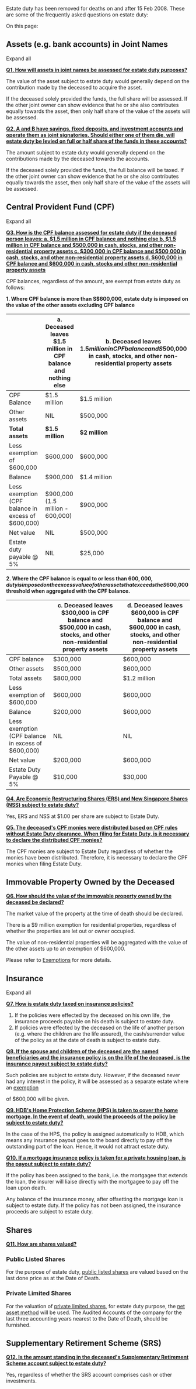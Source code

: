 Estate duty has been removed for deaths on and after 15 Feb 2008. These are some of the frequently asked questions on estate duty:

On this page:

## Assets (e.g. bank accounts) in Joint Names

Expand all

[**Q1. How will assets in joint names be assessed for estate duty purposes?**](https://www.iras.gov.sg/taxes/other-taxes/estate-duty/faqs#q1--how-will-assets-in-joint-names-be-assessed-for-estate-duty-purposes-)

The value of the asset subject to estate duty would generally depend on the contribution made by the deceased to acquire the asset.

If the deceased solely provided the funds, the full share will be assessed. If the other joint owner can show evidence that he or she also contributes equally towards the asset, then only half share of the value of the assets will be assessed.

[**Q2. A and B have savings, fixed deposits, and investment accounts and operate them as joint signatories. Should either one of them die, will estate duty be levied on full or half share of the funds in these accounts?**](https://www.iras.gov.sg/taxes/other-taxes/estate-duty/faqs#q2--a-and-b-have-savings--fixed-deposits--and-investment-accounts-and-operate-them-as-joint-signatories--should-either-one-of-them-die--will-estate-duty-be-levied-on-full-or-half-share-of-the-funds-in-these-accounts-)

The amount subject to estate duty would generally depend on the contributions made by the deceased towards the accounts.

If the deceased solely provided the funds, the full balance will be taxed. If the other joint owner can show evidence that he or she also contributes equally towards the asset, then only half share of the value of the assets will be assessed.

## Central Provident Fund (CPF)

Expand all

[**Q3. How is the CPF balance assessed for estate duty if the deceased person leaves: a. $1.5 million in CPF balance and nothing else b. $1.5 million in CPF balance and $500,000 in cash, stocks, and other non-residential property assets c. $300,000 in CPF balance and $500,000 in cash, stocks, and other non-residential property assets d. $600,000 in CPF balance and $600,000 in cash, stocks and other non-residential property assets**](https://www.iras.gov.sg/taxes/other-taxes/estate-duty/faqs#q3--how-is-the-cpf-balance-assessed-for-estate-duty-if-the-deceased-person-leaves-----------------a---1-5-million-in-cpf-balance-and-nothing-else------------------------b---1-5-million-in-cpf-balance-and--500-000-in-cash--stocks--and-other-non-residential-property-assets----------c---300-000-in-cpf-balance-and--500-000-in-cash--stocks--and-other-non-residential-property-assets------------d---600-000-in-cpf-balance-and--600-000-in-cash--stocks-and-other-non-residential-property-assets)

CPF balances, regardless of the amount, are exempt from estate duty as follows:

**1\. Where CPF balance is more than S$600,000, estate duty is imposed on the value of the other assets excluding CPF balance**

|  | **a. Deceased leaves $1.5 million in CPF balance and nothing else** | b. **Deceased leaves $1.5 million in CPF balance and S$500,000 in cash, stocks, and other non-residential property assets** |
| --- | --- | --- |
| CPF Balance | $1.5 million | $1.5 million |
| Other assets | NIL | $500,000 |
| **Total assets** | **$1.5 million** | **$2 million** |
| Less exemption of $600,000 | $600,000 | $600,000 |
| Balance | $900,000 | $1.4 million |
| Less exemption<br>(CPF balance in excess of $600,000) | $900,000<br>(1.5 million - 600,000) | $900,000 |
| Net value | NIL | $500,000 |
| Estate duty payable @ 5% | NIL | $25,000 |

**2\. Where the CPF balance is equal to or less than $600,000, duty is imposed on the excess value of other assets that exceeds the S$600,000 threshold when aggregated with the CPF balance.**

|  | **c. Deceased leaves $300,000 in CPF balance and $500,000 in cash, stocks, and other non-residential property assets** | d. **Deceased leaves $600,000 in CPF balance and $600,000 in cash, stocks, and other non-residential property assets** |
| --- | --- | --- |
| CPF balance | $300,000 | $600,000 |
| Other assets | $500,000 | $600,000 |
| Total assets | $800,000 | $1.2 million |
| Less exemption of $600,000 | $600,000 | $600,000 |
| Balance | $200,000 | $600,000 |
| Less exemption<br>(CPF balance in excess of $600,000) | NIL | NIL |
| Net value | $200,000 | $600,000 |
| Estate Duty Payable @ 5% | $10,000 | $30,000 |

[**Q4. Are Economic Restructuring Shares (ERS) and New Singapore Shares (NSS) subject to estate duty?**](https://www.iras.gov.sg/taxes/other-taxes/estate-duty/faqs#q4--are-economic-restructuring-shares--ers--and-new-singapore-shares--nss--subject-to-estate-duty-)

Yes, ERS and NSS at $1.00 per share are subject to Estate Duty.

[**Q5. The deceased's CPF monies were distributed based on CPF rules without Estate Duty clearance. When filing for Estate Duty, is it necessary to declare the distributed CPF monies?**](https://www.iras.gov.sg/taxes/other-taxes/estate-duty/faqs#q5--the-deceased-s-cpf-monies-were-distributed-based-on-cpf-rules-without-estate-duty-clearance--when-filing-for-estate-duty--is-it-necessary-to-declare-the-distributed-cpf-monies-)

The CPF monies are subject to Estate Duty regardless of whether the monies have been distributed. Therefore, it is necessary to declare the CPF monies when filing Estate Duty.

## Immovable Property Owned by the Deceased

[**Q6. How should the value of the immovable property owned by the deceased be declared?**](https://www.iras.gov.sg/taxes/other-taxes/estate-duty/faqs#q6--how-should-the-value-of-the-immovable-property-owned-by-the-deceased-be-declared-)

The market value of the property at the time of death should be declared.

There is a $9 million exemption for residential properties, regardless of whether the properties are let out or owner occupied.

The value of non-residential properties will be aggregated with the value of the other assets up to an exemption of $600,000.

Please refer to [Exemptions](https://www.iras.gov.sg/taxes/other-taxes/estate-duty/how-to-calculate-estate-duty#title3) for more details.

## Insurance

Expand all

[**Q7. How is estate duty taxed on insurance policies?**](https://www.iras.gov.sg/taxes/other-taxes/estate-duty/faqs#q7--how-is-estate-duty-taxed-on-insurance-policies-)

1. If the policies were effected by the deceased on his own life, the insurance proceeds payable on his death is subject to estate duty.
2. If policies were effected by the deceased on the life of another person (e.g. where the children are the life assured), the cash/surrender value of the policy as at the date of death is subject to estate duty.

[**Q8. If the spouse and children of the deceased are the named beneficiaries and the insurance policy is on the life of the deceased, is the insurance payout subject to estate duty?**](https://www.iras.gov.sg/taxes/other-taxes/estate-duty/faqs#q8--if-the-spouse-and-children-of-the-deceased-are-the-named-beneficiaries-and-the-insurance-policy-is-on-the-life-of-the-deceased--is-the-insurance-payout-subject-to-estate-duty-)

Such policies are subject to estate duty. However, if the deceased never had any interest in the policy, it will be assessed as a separate estate where an
[exemption](https://www.iras.gov.sg/taxes/other-taxes/estate-duty/how-to-calculate-estate-duty "exemptions")

of $600,000 will be given.

[**Q9. HDB's Home Protection Scheme (HPS) is taken to cover the home mortgage. In the event of death, would the proceeds of the policy be subject to estate duty?**](https://www.iras.gov.sg/taxes/other-taxes/estate-duty/faqs#q9--hdb-s-home-protection-scheme--hps--is-taken-to-cover-the-home-mortgage--in-the-event-of-death--would-the-proceeds-of-the-policy-be-subject-to-estate-duty-)

In the case of the HPS, the policy is assigned automatically to HDB, which means any insurance payout goes to the board directly to pay off the outstanding part of the loan. Hence, it would not attract estate duty.

[**Q10. If a mortgage insurance policy is taken for a private housing loan, is the payout subject to estate duty?**](https://www.iras.gov.sg/taxes/other-taxes/estate-duty/faqs#q10--if-a-mortgage-insurance-policy-is-taken-for-a-private-housing-loan--is-the-payout-subject-to-estate-duty-)

If the policy has been assigned to the bank, i.e. the mortgagee that extends the loan, the insurer will liaise directly with the mortgagee to pay off the loan upon death.

Any balance of the insurance money, after offsetting the mortgage loan is subject to estate duty. If the policy has not been assigned, the insurance proceeds are subject to estate duty.

## Shares

[**Q11. How are shares valued?**](https://www.iras.gov.sg/taxes/other-taxes/estate-duty/faqs#q11--how-are-shares-valued-)

### Public Listed Shares

For the purpose of estate duty, [public listed shares](https://www.iras.gov.sg/taxes/other-taxes/estate-duty/estate-duty-glossary#title7) are valued based on the last done price as
at the Date of Death.

### Private Limited Shares

For the valuation of [private limited shares](https://www.iras.gov.sg/taxes/other-taxes/estate-duty/estate-duty-glossary#title5), for estate duty purpose, the [net asset method](https://www.iras.gov.sg/taxes/other-taxes/estate-duty/estate-duty-glossary#title4) will be used. The Audited Accounts of the company for the last three accounting years nearest to the Date of Death, should be furnished.

## Supplementary Retirement Scheme (SRS)

[**Q12. Is the amount standing in the deceased's Supplementary Retirement Scheme account subject to estate duty?**](https://www.iras.gov.sg/taxes/other-taxes/estate-duty/faqs#q12--is-the-amount-standing-in-the-deceased-s-supplementary-retirement-scheme-account-subject-to-estate-duty-)

Yes, regardless of whether the SRS account comprises cash or other investments.